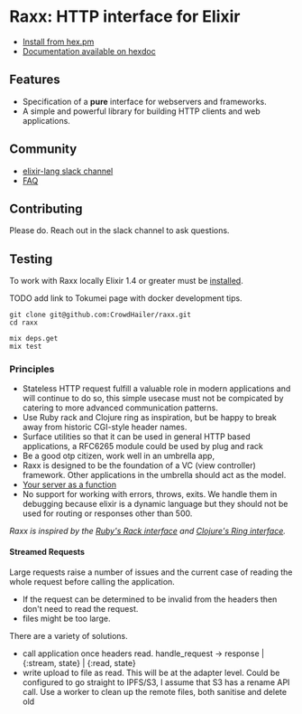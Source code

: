 # Raxx: HTTP interface for Elixir

- [Install from hex.pm](https://hex.pm/packages/raxx)
- [Documentation available on hexdoc](https://hexdocs.pm/raxx)

## Features

- Specification of a **pure** interface for webservers and frameworks.
- A simple and powerful library for building HTTP clients and web applications.

## Community

- [elixir-lang slack channel](https://elixir-lang.slack.com/messages/C56H3TBH8/)
- [FAQ](FAQ.md)

## Contributing

Please do.
Reach out in the slack channel to ask questions.

## Testing

To work with Raxx locally Elixir 1.4 or greater must be [installed](https://elixir-lang.org/install.html).

TODO add link to Tokumei page with docker development tips.

```
git clone git@github.com:CrowdHailer/raxx.git
cd raxx

mix deps.get
mix test
```



### Principles

- Stateless HTTP request fulfill a valuable role in modern applications and will continue to do so, this simple usecase must not be compicated by catering to more advanced communication patterns.
- Use Ruby rack and Clojure ring as inspiration, but be happy to break away from historic CGI-style header names.
- Surface utilities so that it can be used in general HTTP based applications, a RFC6265 module could be used by plug and rack
- Be a good otp citizen, work well in an umbrella app,
- Raxx is designed to be the foundation of a VC (view controller) framework. Other applications in the umbrella should act as the model.
- [Your server as a function](https://monkey.org/~marius/funsrv.pdf)
- No support for working with errors, throws, exits. We handle them in debugging because elixir is a dynamic language but they should not be used for routing or responses other than 500.

*Raxx is inspired by the [Ruby's Rack interface](http://rack.github.io/) and [Clojure's Ring interface](https://github.com/ring-clojure).*

#### Streamed Requests

Large requests raise a number of issues and the current case of reading the whole request before calling the application.
- If the request can be determined to be invalid from the headers then don't need to read the request.
- files might be too large.

There are a variety of solutions.
- call application once headers read.
  handle_request -> response | {:stream, state} | {:read, state}
- write upload to file as read.
  This will be at the adapter level.
  Could be configured to go straight to IPFS/S3, I assume that S3 has a rename API call.
  Use a worker to clean up the remote files, both sanitise and delete old
